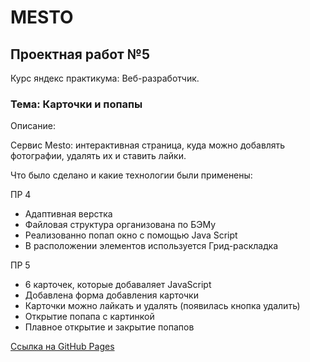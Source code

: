 # MESTO #

## Проектная работ №5 ##

Курс яндекс практикума: Веб-разработчик.

### Тема: Карточки и попапы

Описание:

Сервис Mesto: интерактивная страница, куда можно добавлять фотографии, удалять их и ставить лайки.


Что было сделано и какие технологии были применены:

ПР 4

* Адаптивная верстка
* Файловая структура организована по БЭМу
* Реализованно попап окно с помощью Java Script
* В расположении элементов используется Грид-раскладка

ПР 5

* 6 карточек, которые добаваляет JavaScript
* Добавлена форма добавления карточки
* Карточки можно лайкать и удалять (появилась кнопка удалить)
* Открытие попапа с картинкой
* Плавное открытие и закрытие попапов



[Cсылка на GitHub Pages](https://artemnikiforov6.github.io/mesto/)



